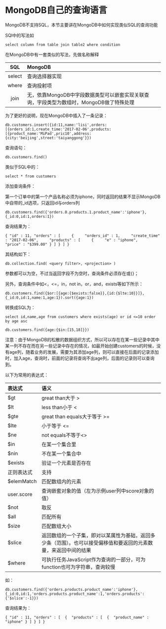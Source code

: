 # MongoDB自己的查询语言

MongoDB不支持SQL，本节主要讲在MongoDB中如何实现类似SQL的查询功能

SQl中的写法如

```
select column from table join table2 where condition 
```

在MongoDB中有一套类似的写法，先做名称解释

| SQL | MongoDB |
| :---: | :--- |
| select | 查询选择器实现 |
| where | 查询投射项 |
| join | 无，依靠MongoDB中字段数据类型可以嵌套实现关联查询，字段类型为数组时，MongoDB做了特殊处理 |

为了更好的说明，现在MongoDB中插入了一条记录：

```
db.customers.insert({id:11,name:'lisi',orders:[{orders_id:1,create_time:'2017-02-06',products:[{product_name:'MiPad',pric10',address:{city:'beijing',street:'taiyanggong'}})
```

查询语句：

```
db.customers.find()
```

类似于SQL中的：

```
select * from customers
```

添加查询条件：

第一个订单中的第一个产品名称必须为iphone，同时返回的结果不显示MongoDB中自带的\_id选项，只返回id与orders列

```
db.customers.find({'orders.0.products.1.product_name':'iphone'},{_id:0,id:1,orders:1})
```

查询结果为：

```
{ "id" : 11, "orders" : [     {     "orders_id" : 1,     "create_time" : "2017-02-06",     "products" : [     {     "e" : "iphone",     "price" : "$399.00" } ] } ] }
```

其结构如下：

```
db.collection.find( <query filter>, <projection> )
```

参数都可以为空，不过当返回字段不为空时，查询条件必须存在或{}；

另外，查询条件中如&lt;，&lt;=，in，not in，or，and，exists等如下所示：

```
db.customers.find({$or:[{age:{$exists:false}},{id:{$lte:10}}]},{_id:0,id:1,name:1,age:1}).sort({age:1})
```

转换成SQL为：

```
select id,name,age from customers where exists(age) or id <=10 order by age asc
```

```
db.customers.find({age:{$in:[15,18]}})
```

注意：由于MongoDB的松散的数据组织方式，所以可以存在在某一些记录中其中某一列不存在而在另一些记录中存在的情况，如最开始创建customers的时候，没有age列，随着业务的发展，需要为其添加age列，则可以直接在后面的记录添加时，加入age，查询时，前面的记录将查询不出age列，后面的记录则可以查询到。

以下为常用的表达式：

| 表达式 | 语义 |
| :--- | :--- |
| $gt | great than大于 &gt; |
| $lt | less than小于 &lt; |
| $gte | great than equals大于等于 &gt;= |
| $lte | 小于等于 &lt;= |
| $ne | not equals不等于&lt;&gt; |
| $in | 在某一个集合里 |
| $nin | 不在某一个集合中 |
| $exists | 验证一个元素是否存在 |
| 正则表达式 | 支持 |
| $elemMatch | 匹配数组内的元素 |
| user.score | 查询嵌套对象的值（左为示例user列中score对象的值） |
| $not | 取反 |
| $all | 匹配所有 |
| $size | 匹配数组大小 |
| $slice | 返回数组的一个子集，即对以某属性为基础，返回多少条（范围）。也可以接受偏移值和要返回的元素数量，来返回中间的结果 |
| $where | 可执行任务JavaScript作为查询的一部分，可为function也可为字符串，查询较慢 |

如：

```
db.customers.find({'orders.products.product_name':'iphone'},{_id:0,id:1,'orders.products.product_name':1,'orders.products':{'$slice':-1}})
```

查询结果为：

```
{ "id" : 11, "orders" : [  {  "products" : [  {  "product_name" : "iphone" } ] } ] }
```



